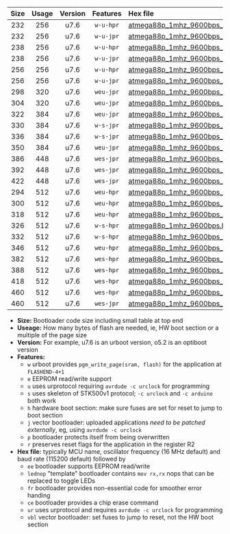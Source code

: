 |Size|Usage|Version|Features|Hex file|
|:-:|:-:|:-:|:-:|:--|
|232|256|u7.6|`w-u-hpr`|[atmega88p_1mhz_9600bps_ur.hex](https://raw.githubusercontent.com/stefanrueger/urboot/main/atmega88p_1mhz_9600bps_ur.hex)|
|232|256|u7.6|`w-u-jpr`|[atmega88p_1mhz_9600bps_ur_vbl.hex](https://raw.githubusercontent.com/stefanrueger/urboot/main/atmega88p_1mhz_9600bps_ur_vbl.hex)|
|238|256|u7.6|`w-u-hpr`|[atmega88p_1mhz_9600bps_lednop_ur.hex](https://raw.githubusercontent.com/stefanrueger/urboot/main/atmega88p_1mhz_9600bps_lednop_ur.hex)|
|238|256|u7.6|`w-u-jpr`|[atmega88p_1mhz_9600bps_lednop_ur_vbl.hex](https://raw.githubusercontent.com/stefanrueger/urboot/main/atmega88p_1mhz_9600bps_lednop_ur_vbl.hex)|
|256|256|u7.6|`w-u-hpr`|[atmega88p_1mhz_9600bps_lednop_fr_ur.hex](https://raw.githubusercontent.com/stefanrueger/urboot/main/atmega88p_1mhz_9600bps_lednop_fr_ur.hex)|
|256|256|u7.6|`w-u-jpr`|[atmega88p_1mhz_9600bps_lednop_fr_ur_vbl.hex](https://raw.githubusercontent.com/stefanrueger/urboot/main/atmega88p_1mhz_9600bps_lednop_fr_ur_vbl.hex)|
|298|320|u7.6|`weu-jpr`|[atmega88p_1mhz_9600bps_ee_ur_vbl.hex](https://raw.githubusercontent.com/stefanrueger/urboot/main/atmega88p_1mhz_9600bps_ee_ur_vbl.hex)|
|304|320|u7.6|`weu-jpr`|[atmega88p_1mhz_9600bps_ee_lednop_ur_vbl.hex](https://raw.githubusercontent.com/stefanrueger/urboot/main/atmega88p_1mhz_9600bps_ee_lednop_ur_vbl.hex)|
|322|384|u7.6|`weu-jpr`|[atmega88p_1mhz_9600bps_ee_lednop_fr_ur_vbl.hex](https://raw.githubusercontent.com/stefanrueger/urboot/main/atmega88p_1mhz_9600bps_ee_lednop_fr_ur_vbl.hex)|
|330|384|u7.6|`w-s-jpr`|[atmega88p_1mhz_9600bps_vbl.hex](https://raw.githubusercontent.com/stefanrueger/urboot/main/atmega88p_1mhz_9600bps_vbl.hex)|
|336|384|u7.6|`w-s-jpr`|[atmega88p_1mhz_9600bps_lednop_vbl.hex](https://raw.githubusercontent.com/stefanrueger/urboot/main/atmega88p_1mhz_9600bps_lednop_vbl.hex)|
|350|384|u7.6|`weu-jpr`|[atmega88p_1mhz_9600bps_ee_lednop_fr_ce_ur_vbl.hex](https://raw.githubusercontent.com/stefanrueger/urboot/main/atmega88p_1mhz_9600bps_ee_lednop_fr_ce_ur_vbl.hex)|
|386|448|u7.6|`wes-jpr`|[atmega88p_1mhz_9600bps_ee_vbl.hex](https://raw.githubusercontent.com/stefanrueger/urboot/main/atmega88p_1mhz_9600bps_ee_vbl.hex)|
|392|448|u7.6|`wes-jpr`|[atmega88p_1mhz_9600bps_ee_lednop_vbl.hex](https://raw.githubusercontent.com/stefanrueger/urboot/main/atmega88p_1mhz_9600bps_ee_lednop_vbl.hex)|
|422|448|u7.6|`wes-jpr`|[atmega88p_1mhz_9600bps_ee_lednop_fr_vbl.hex](https://raw.githubusercontent.com/stefanrueger/urboot/main/atmega88p_1mhz_9600bps_ee_lednop_fr_vbl.hex)|
|294|512|u7.6|`weu-hpr`|[atmega88p_1mhz_9600bps_ee_ur.hex](https://raw.githubusercontent.com/stefanrueger/urboot/main/atmega88p_1mhz_9600bps_ee_ur.hex)|
|300|512|u7.6|`weu-hpr`|[atmega88p_1mhz_9600bps_ee_lednop_ur.hex](https://raw.githubusercontent.com/stefanrueger/urboot/main/atmega88p_1mhz_9600bps_ee_lednop_ur.hex)|
|318|512|u7.6|`weu-hpr`|[atmega88p_1mhz_9600bps_ee_lednop_fr_ur.hex](https://raw.githubusercontent.com/stefanrueger/urboot/main/atmega88p_1mhz_9600bps_ee_lednop_fr_ur.hex)|
|326|512|u7.6|`w-s-hpr`|[atmega88p_1mhz_9600bps.hex](https://raw.githubusercontent.com/stefanrueger/urboot/main/atmega88p_1mhz_9600bps.hex)|
|332|512|u7.6|`w-s-hpr`|[atmega88p_1mhz_9600bps_lednop.hex](https://raw.githubusercontent.com/stefanrueger/urboot/main/atmega88p_1mhz_9600bps_lednop.hex)|
|346|512|u7.6|`weu-hpr`|[atmega88p_1mhz_9600bps_ee_lednop_fr_ce_ur.hex](https://raw.githubusercontent.com/stefanrueger/urboot/main/atmega88p_1mhz_9600bps_ee_lednop_fr_ce_ur.hex)|
|382|512|u7.6|`wes-hpr`|[atmega88p_1mhz_9600bps_ee.hex](https://raw.githubusercontent.com/stefanrueger/urboot/main/atmega88p_1mhz_9600bps_ee.hex)|
|388|512|u7.6|`wes-hpr`|[atmega88p_1mhz_9600bps_ee_lednop.hex](https://raw.githubusercontent.com/stefanrueger/urboot/main/atmega88p_1mhz_9600bps_ee_lednop.hex)|
|418|512|u7.6|`wes-hpr`|[atmega88p_1mhz_9600bps_ee_lednop_fr.hex](https://raw.githubusercontent.com/stefanrueger/urboot/main/atmega88p_1mhz_9600bps_ee_lednop_fr.hex)|
|460|512|u7.6|`wes-hpr`|[atmega88p_1mhz_9600bps_ee_lednop_fr_ce.hex](https://raw.githubusercontent.com/stefanrueger/urboot/main/atmega88p_1mhz_9600bps_ee_lednop_fr_ce.hex)|
|460|512|u7.6|`wes-jpr`|[atmega88p_1mhz_9600bps_ee_lednop_fr_ce_vbl.hex](https://raw.githubusercontent.com/stefanrueger/urboot/main/atmega88p_1mhz_9600bps_ee_lednop_fr_ce_vbl.hex)|

- **Size:** Bootloader code size including small table at top end
- **Useage:** How many bytes of flash are needed, ie, HW boot section or a multiple of the page size
- **Version:** For example, u7.6 is an urboot version, o5.2 is an optiboot version
- **Features:**
  + `w` urboot provides `pgm_write_page(sram, flash)` for the application at `FLASHEND-4+1`
  + `e` EEPROM read/write support
  + `u` uses urprotocol requiring `avrdude -c urclock` for programming
  + `s` uses skeleton of STK500v1 protocol; `-c urclock` and `-c arduino` both work
  + `h` hardware boot section: make sure fuses are set for reset to jump to boot section
  + `j` vector bootloader: uploaded applications *need to be patched externally*, eg, using `avrdude -c urclock`
  + `p` bootloader protects itself from being overwritten
  + `r` preserves reset flags for the application in the register R2
- **Hex file:** typically MCU name, oscillator frequency (16 MHz default) and baud rate (115200 default) followed by
  + `ee` bootloader supports EEPROM read/write
  + `lednop` "template" bootloader contains `mov rx,rx` nops that can be replaced to toggle LEDs
  + `fr` bootloader provides non-essential code for smoother error handing
  + `ce` bootloader provides a chip erase command
  + `ur` uses urprotocol and requires `avrdude -c urclock` for programming
  + `vbl` vector bootloader: set fuses to jump to reset, not the HW boot section

